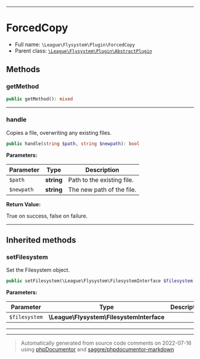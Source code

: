 ***

# ForcedCopy





* Full name: `\League\Flysystem\Plugin\ForcedCopy`
* Parent class: [`\League\Flysystem\Plugin\AbstractPlugin`](./AbstractPlugin.md)




## Methods


### getMethod



```php
public getMethod(): mixed
```











***

### handle

Copies a file, overwriting any existing files.

```php
public handle(string $path, string $newpath): bool
```








**Parameters:**

| Parameter | Type | Description |
|-----------|------|-------------|
| `$path` | **string** | Path to the existing file. |
| `$newpath` | **string** | The new path of the file. |


**Return Value:**

True on success, false on failure.



***


## Inherited methods


### setFilesystem

Set the Filesystem object.

```php
public setFilesystem(\League\Flysystem\FilesystemInterface $filesystem): mixed
```








**Parameters:**

| Parameter | Type | Description |
|-----------|------|-------------|
| `$filesystem` | **\League\Flysystem\FilesystemInterface** |  |




***


***
> Automatically generated from source code comments on 2022-07-16 using [phpDocumentor](http://www.phpdoc.org/) and [saggre/phpdocumentor-markdown](https://github.com/Saggre/phpDocumentor-markdown)
